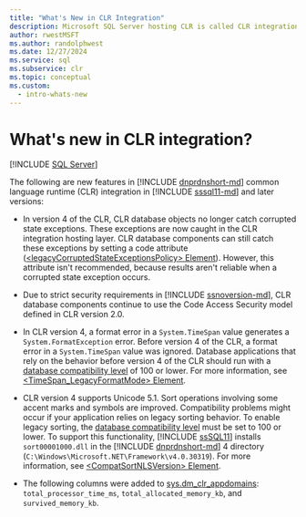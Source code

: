 ```yaml
---
title: "What's New in CLR Integration"
description: Microsoft SQL Server hosting CLR is called CLR integration. This article describes new features in CLR integration in SQL Server 2012.
author: rwestMSFT
ms.author: randolphwest
ms.date: 12/27/2024
ms.service: sql
ms.subservice: clr
ms.topic: conceptual
ms.custom:
  - intro-whats-new
---
```

# What's new in CLR integration?

[!INCLUDE [SQL Server](../../includes/applies-to-version/sqlserver.md)]

The following are new features in [!INCLUDE [dnprdnshort-md](../../includes/dnprdnshort-md.md)] common language runtime (CLR) integration in [!INCLUDE [sssql11-md](../../includes/sssql11-md.md)] and later versions:

- In version 4 of the CLR, CLR database objects no longer catch corrupted state exceptions. These exceptions are now caught in the CLR integration hosting layer. CLR database components can still catch these exceptions by setting a code attribute ([\<legacyCorruptedStateExceptionsPolicy> Element](/dotnet/framework/configure-apps/file-schema/runtime/legacycorruptedstateexceptionspolicy-element)). However, this attribute isn't recommended, because results aren't reliable when a corrupted state exception occurs.

- Due to strict security requirements in [!INCLUDE [ssnoversion-md](../../includes/ssnoversion-md.md)], CLR database components continue to use the Code Access Security model defined in CLR version 2.0.

- In CLR version 4, a format error in a `System.TimeSpan` value generates a `System.FormatException` error. Before version 4 of the CLR, a format error in a `System.TimeSpan` value was ignored. Database applications that rely on the behavior before version 4 of the CLR should run with a [database compatibility level](../../t-sql/statements/alter-database-transact-sql-compatibility-level.md) of 100 or lower. For more information, see [<TimeSpan_LegacyFormatMode> Element](/dotnet/framework/configure-apps/file-schema/runtime/timespan-legacyformatmode-element).

- CLR version 4 supports Unicode 5.1. Sort operations involving some accent marks and symbols are improved. Compatibility problems might occur if your application relies on legacy sorting behavior. To enable legacy sorting, the [database compatibility level](../../t-sql/statements/alter-database-transact-sql-compatibility-level.md) must be set to 100 or lower. To support this functionality, [!INCLUDE [ssSQL11](../../includes/sssql11-md.md)] installs `sort00001000.dll` in the [!INCLUDE [dnprdnshort-md](../../includes/dnprdnshort-md.md)] 4 directory (`C:\Windows\Microsoft.NET\Framework\v4.0.30319`). For more information, see [\<CompatSortNLSVersion> Element](/dotnet/framework/configure-apps/file-schema/runtime/compatsortnlsversion-element).

- The following columns were added to [sys.dm_clr_appdomains](../system-dynamic-management-views/sys-dm-clr-appdomains-transact-sql.md): `total_processor_time_ms`, `total_allocated_memory_kb`, and `survived_memory_kb`.
